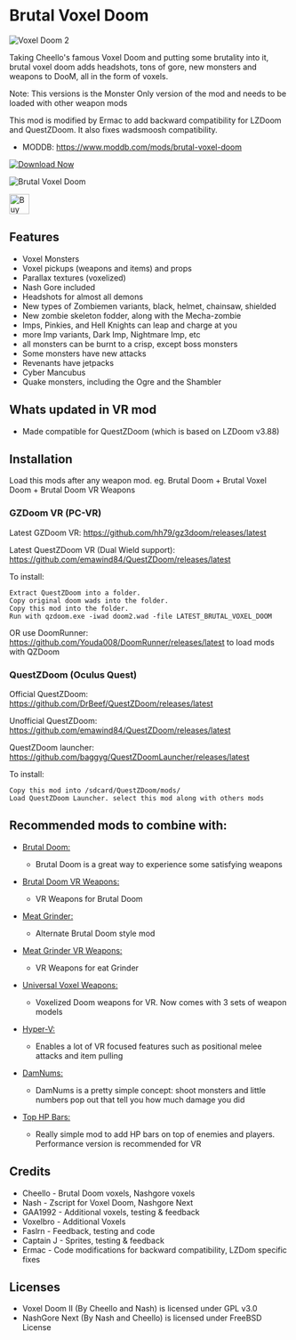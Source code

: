 # Brutal Voxel Doom

![Voxel Doom 2](https://media.moddb.com/images/downloads/1/262/261802/voxeldoom2.png)

Taking Cheello's famous Voxel Doom and putting some brutality into it, brutal voxel doom adds headshots, tons of gore, new monsters and weapons to DooM, all in the form of voxels. 

Note: This versions is the Monster Only version of the mod and needs to be loaded with other weapon mods

This mod is modified by Ermac to add backward compatibility for LZDoom and QuestZDoom. It also fixes wadsmoosh compatibility.

- MODDB: https://www.moddb.com/mods/brutal-voxel-doom

[![Download Now](https://raster.shields.io/github/downloads/iAmErmac/brutal-voxel-doom/total)](https://github.com/iAmErmac/brutal-voxel-doom/releases/latest)

![Brutal Voxel Doom](https://i.imgflip.com/8xz70l.gif)

[<img src="https://cdn.ko-fi.com/cdn/kofi2.png?v=2" height="36" alt="Buy me a Cofee!">](https://ko-fi.com/ermac)

## Features
* Voxel Monsters
* Voxel pickups (weapons and items) and props
* Parallax textures (voxelized)
* Nash Gore included
* Headshots for almost all demons
* New types of Zombiemen variants, black, helmet, chainsaw, shielded
* New zombie skeleton fodder, along with the Mecha-zombie
* Imps, Pinkies, and Hell Knights can leap and charge at you
* more Imp variants, Dark Imp, Nightmare Imp, etc
* all monsters can be burnt to a crisp, except boss monsters
* Some monsters have new attacks
* Revenants have jetpacks
* Cyber Mancubus
* Quake monsters, including the Ogre and the Shambler

## Whats updated in VR mod
* Made compatible for QuestZDoom (which is based on LZDoom v3.88)

## Installation

Load this mods after any weapon mod. eg. Brutal Doom + Brutal Voxel Doom + Brutal Doom VR Weapons

### GZDoom VR (PC-VR)

Latest GZDoom VR: https://github.com/hh79/gz3doom/releases/latest

Latest QuestZDoom VR (Dual Wield support): https://github.com/emawind84/QuestZDoom/releases/latest

To install:

    Extract QuestZDoom into a folder.
    Copy original doom wads into the folder.
    Copy this mod into the folder.
    Run with qzdoom.exe -iwad doom2.wad -file LATEST_BRUTAL_VOXEL_DOOM
  
OR use DoomRunner: https://github.com/Youda008/DoomRunner/releases/latest to load mods with QZDoom

### QuestZDoom (Oculus Quest)

Official QuestZDoom: https://github.com/DrBeef/QuestZDoom/releases/latest

Unofficial QuestZDoom: https://github.com/emawind84/QuestZDoom/releases/latest

QuestZDoom launcher: https://github.com/baggyg/QuestZDoomLauncher/releases/latest

To install:

    Copy this mod into /sdcard/QuestZDoom/mods/
    Load QuestZDoom Launcher. select this mod along with others mods

## Recommended mods to combine with:

* [Brutal Doom:](https://www.moddb.com/mods/brutal-doom/downloads/brutal-doom-v21-beta)
  - Brutal Doom is a great way to experience some satisfying weapons

* [Brutal Doom VR Weapons:](https://github.com/ajantaju/br_vr/releases/tag/RC2)
  - VR Weapons for Brutal Doom

* [Meat Grinder:](https://www.moddb.com/mods/brutal-doom/downloads/meatgrinder-co-op-mod)
  - Alternate Brutal Doom style mod

* [Meat Grinder VR Weapons:](https://github.com/ajantaju/br_vr/releases/tag/RC1)
  - VR Weapons for eat Grinder

* [Universal Voxel Weapons:](https://github.com/iAmErmac/Universal_Doom_VoxelWeapons_VR)
  - Voxelized Doom weapons for VR. Now comes with 3 sets of weapon models
  
* [Hyper-V:](https://github.com/iAmErmac/Hyper-V)
  - Enables a lot of VR focused features such as positional melee attacks and item pulling
  
* [DamNums:](https://forum.zdoom.org/viewtopic.php?t=55048)
  - DamNums is a pretty simple concept: shoot monsters and little numbers pop out that tell you how much damage you did
  
* [Top HP Bars:](https://forum.zdoom.org/viewtopic.php?t=55048)
  - Really simple mod to add HP bars on top of enemies and players. Performance version is recommended for VR

## Credits

* Cheello - Brutal Doom voxels, Nashgore voxels
* Nash - Zscript for Voxel Doom, Nashgore Next
* GAA1992 - Additional voxels, testing & feedback
* Voxelbro - Additional Voxels
* Faslrn - Feedback, testing and code
* Captain J - Sprites, testing & feedback
* Ermac - Code modifications for backward compatibility, LZDom specific fixes

## Licenses

* Voxel Doom II (By Cheello and Nash) is licensed under GPL v3.0
* NashGore Next (By Nash and Cheello) is licensed under FreeBSD License